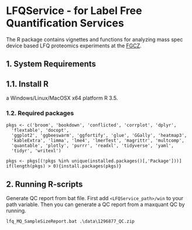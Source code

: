 # LFQService - for Label Free Quantification Services


The R package contains vignettes and functions for analyzing mass spec device based LFQ proteomics experiments at the [FGCZ](http://www.fgcz.ch/).




## 1. System Requirements  

## 1.1. Install R

a Windows/Linux/MacOSX x64 platform R 3.5.

### 1.2. Required packages

```{r}
pkgs <- c('broom', 'bookdown', 'conflicted', 'corrplot', 'dplyr',
  'flextable', 'docopt',
  'ggplot2', 'ggbeeswarm', 'ggfortify', 'glue', 'GGally', 'heatmap3',
  'kableExtra', 'limma', 'lme4', 'lmerTest', 'magrittr', 'multcomp',
  'quantable', 'plotly', 'purrr', 'readxl', 'tidyverse', 'yaml',
  'tidyr', 'writexl')

pkgs <- pkgs[(!pkgs %in% unique(installed.packages()[,'Package']))]
if(length(pkgs) > 0){install.packages(pkgs)}
```



## 2. Running R-scripts

Generate QC report from bat file.
First add `<LFQService_path>/win` to your path variable. Then you can generate a QC report from a maxquant QC by running.


```
lfq_MQ_SampleSizeReport.bat .\data\1296877_QC.zip
```

